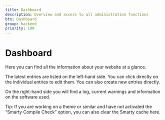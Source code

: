 ```yaml
---
title: Dashboard
description: Overview and access to all administration functions
btn: Dashboard
group: backend
priority: 100
---
```


# Dashboard

Here you can find all the information about your website at a glance.

The latest entries are listed on the left-hand side.
You can click directly on the individual entries to edit them.
You can also create new entries directly.

On the right-hand side you will find a log, current warnings and information on the software used.

Tip: If you are working on a theme or similar and have not activated the “Smarty Compile Check” option,
you can also clear the Smarty cache here.